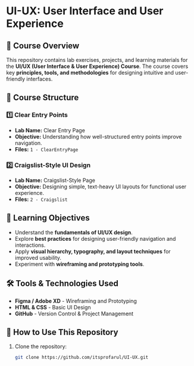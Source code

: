# UI-UX: User Interface and User Experience

## 📌 Course Overview
This repository contains lab exercises, projects, and learning materials for the **UI/UX (User Interface & User Experience) Course**. The course covers key **principles, tools, and methodologies** for designing intuitive and user-friendly interfaces.

## 📂 Course Structure
### 1️⃣ Clear Entry Points
- **Lab Name:** Clear Entry Page
- **Objective:** Understanding how well-structured entry points improve navigation.
- **Files:** `1 - ClearEntryPage`

### 2️⃣ Craigslist-Style UI Design
- **Lab Name:** Craigslist-Style Page
- **Objective:** Designing simple, text-heavy UI layouts for functional user experience.
- **Files:** `2 - Craigslist`

## 🚀 Learning Objectives
- Understand the **fundamentals of UI/UX design**.
- Explore **best practices** for designing user-friendly navigation and interactions.
- Apply **visual hierarchy, typography, and layout techniques** for improved usability.
- Experiment with **wireframing and prototyping tools**.

## 🛠 Tools & Technologies Used
- **Figma / Adobe XD** - Wireframing and Prototyping
- **HTML & CSS** - Basic UI Design
- **GitHub** - Version Control & Project Management

## 📌 How to Use This Repository
1. Clone the repository:
   ```bash
   git clone https://github.com/itsprofarul/UI-UX.git
